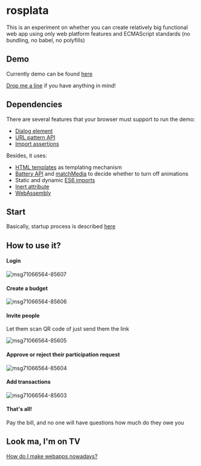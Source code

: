 # rosplata
This is an experiment on whether you can create relatively big functional web app using only web platform features and ECMAScript standards (no bundling, no babel, no polyfills)

## Demo
Currently demo can be found [here](https://ros-plata.ru/)

[Drop me a line](mailto:a_salt@lenta.ru) if you have anything in mind!

## Dependencies
There are several features that your browser must support to run the demo:
* [Dialog element](https://caniuse.com/dialog)
* [URL pattern API](https://caniuse.com/mdn-api_urlpattern)
* [Import assertions](https://github.com/tc39/proposal-import-assertions)

Besides, it uses:
* [HTML templates](https://caniuse.com/template) as templating mechanism
* [Battery API](https://caniuse.com/battery-status) and [matchMedia](https://caniuse.com/matchmedia) to decide whether to turn off animations
* Static and dynamic [ES6 imports](https://caniuse.com/es6-module-dynamic-import)
* [Inert attribute](https://caniuse.com/mdn-html_global_attributes_inert)
* [WebAssembly](https://caniuse.com/wasm)

## Start
Basically, startup process is described [here](https://github.com/johnSamilin/rosplata-back)

## How to use it?
#### Login
![msg71066564-85607](https://user-images.githubusercontent.com/5821894/222373663-2d3e7708-c233-4f01-b43e-764f698cbe8f.jpg)

#### Create a budget
![msg71066564-85606](https://user-images.githubusercontent.com/5821894/222373689-80378ee3-d180-4256-8858-8b92ccee0d60.jpg)

#### Invite people
Let them scan QR code of just send them the link

![msg71066564-85605](https://user-images.githubusercontent.com/5821894/222373714-27a832d7-eb9c-4ba6-8786-59cdc5c7a9a2.jpg)

#### Approve or reject their participation request
![msg71066564-85604](https://user-images.githubusercontent.com/5821894/222373740-c72b385a-38e7-4ab2-b8cf-3a3ecb1d38f4.jpg)

#### Add transactions
![msg71066564-85603](https://user-images.githubusercontent.com/5821894/222373749-17509375-4fc2-49b3-b840-b87e3146b5b5.jpg)

#### That's all!
Pay the bill, and no one will have questions how much do they owe you

## Look ma, I'm on TV
[How do I make webapps nowadays?](https://medium.com/@alex.saltykov/how-do-they-make-web-apps-nowadays-pt-1-c1a36acc7dd8)
